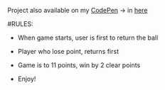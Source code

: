 Project also available on my [CodePen](https://codepen.io/KamilSobierajDev/#) -> in [here](https://codepen.io/KamilSobierajDev/pen/bJdWPr?editors=1010)

#RULES:

- When game starts, user is first to return the ball

- Player who lose point, returns first

- Game is to 11 points, win by 2 clear points

- Enjoy!
